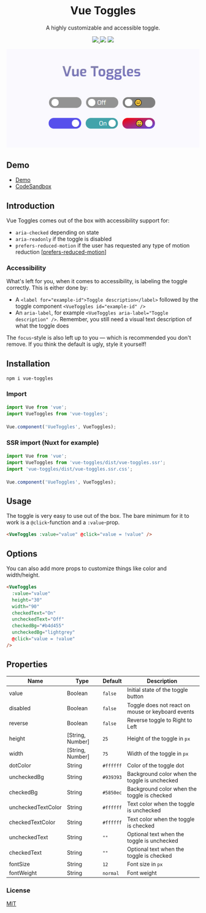 <h1 align="center">Vue Toggles</h1>
<p align="center">
A highly customizable and accessible toggle.
</p>

<p align="center">
<a href="https://www.npmjs.com/package/vue-toggles"><img src="https://img.shields.io/npm/v/vue-toggles.svg?style=flat-square"/> <img src="https://img.shields.io/npm/dt/vue-toggles.svg?style=flat-square"/></a> <a href="https://vuejs.org/"><img src="https://img.shields.io/badge/vue-2.x-brightgreen.svg?style=flat-square"/></a>
</p>

<p align="center">
<img src="./public/vue-toggles.jpg" alt="Vue Toggles Logo"/>
</p>

## Demo

- [Demo](https://vue-toggles.netlify.app/)
- [CodeSandbox](https://codesandbox.io/s/vue-toggles-mkkp4?file=/src/App.vue)

## Introduction

Vue Toggles comes out of the box with accessibility support for:

- `aria-checked` depending on state
- `aria-readonly` if the toggle is disabled
- `prefers-reduced-motion` if the user has requested any type of motion reduction [[prefers-reduced-motion](https://developer.mozilla.org/en-US/docs/Web/CSS/@media/prefers-reduced-motion)]

### Accessibility

What's left for you, when it comes to accessibility, is labeling the toggle correctly. This is either done by:

- A `<label for="example-id">Toggle description</label>` followed by the toggle component `<VueToggles id="example-id" />`
- An `aria-label`, for example `<VueToggles aria-label="Toggle description" />`. Remember, you still need a visual text description of what the toggle does

The `focus`-style is also left up to you — which is recommended you don't remove. If you think the default is ugly, style it yourself!

## Installation

```
npm i vue-toggles
```

### Import

```javascript
import Vue from 'vue';
import VueToggles from 'vue-toggles';

Vue.component('VueToggles', VueToggles);
```

### SSR import (Nuxt for example)

```javascript
import Vue from 'vue';
import VueToggles from 'vue-toggles/dist/vue-toggles.ssr';
import 'vue-toggles/dist/vue-toggles.ssr.css';

Vue.component('VueToggles', VueToggles);
```

## Usage

The toggle is very easy to use out of the box. The bare minimum for it to work is a `@click`-function and a `:value`-prop.

```html
<VueToggles :value="value" @click="value = !value" />
```

## Options

You can also add more props to customize things like color and width/height.

```html
<VueToggles
  :value="value"
  height="30"
  width="90"
  checkedText="On"
  uncheckedText="Off"
  checkedBg="#b4d455"
  uncheckedBg="lightgrey"
  @click="value = !value"
/>
```

## Properties

| Name               | Type             | Default   | Description                                       |
| ------------------ | ---------------- | --------- | ------------------------------------------------- |
| value              | Boolean          | `false`   | Initial state of the toggle button                |
| disabled           | Boolean          | `false`   | Toggle does not react on mouse or keyboard events |
| reverse            | Boolean          | `false`   | Reverse toggle to Right to Left                   |
| height             | [String, Number] | `25`      | Height of the toggle in `px`                      |
| width              | [String, Number] | `75`      | Width of the toggle in `px`                       |
| dotColor           | String           | `#ffffff` | Color of the toggle dot                           |
| uncheckedBg        | String           | `#939393` | Background color when the toggle is unchecked     |
| checkedBg          | String           | `#5850ec` | Background color when the toggle is checked       |
| uncheckedTextColor | String           | `#ffffff` | Text color when the toggle is unchecked           |
| checkedTextColor   | String           | `#ffffff` | Text color when the toggle is checked             |
| uncheckedText      | String           | `""`      | Optional text when the toggle is unchecked        |
| checkedText        | String           | `""`      | Optional text when the toggle is checked          |
| fontSize           | String           | `12`      | Font size in `px`                                 |
| fontWeight         | String           | `normal`  | Font weight                                       |

### License

[MIT](http://opensource.org/licenses/MIT)
